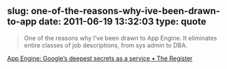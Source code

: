 slug: one-of-the-reasons-why-ive-been-drawn-to-app
date: 2011-06-19 13:32:03
type: quote
---

> One of the reasons why I’ve been drawn to App Engine. It eliminates entire classes of job descriptions, from sys admin to DBA.

[App Engine: Google’s deepest secrets as a service • The Register](http://www.theregister.co.uk/2011/06/07/inside_google_app_engine/)
